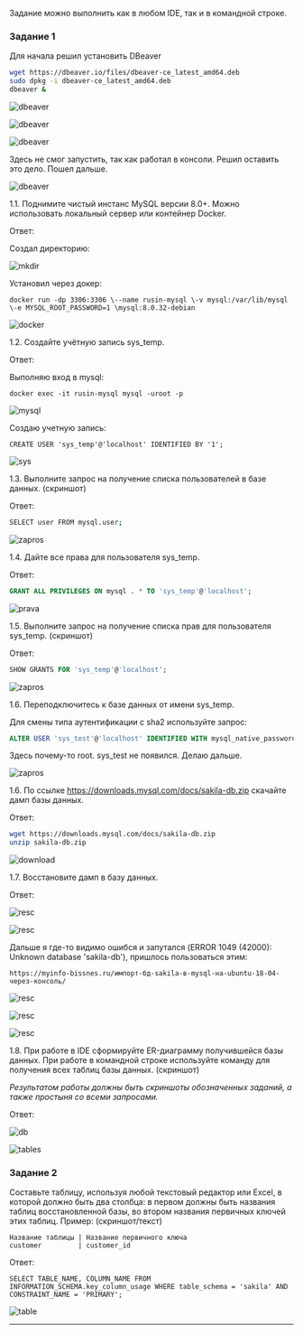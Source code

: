 Задание можно выполнить как в любом IDE, так и в командной строке.

### Задание 1

Для начала решил установить DBeaver

```bash
wget https://dbeaver.io/files/dbeaver-ce_latest_amd64.deb
sudo dpkg -i dbeaver-ce_latest_amd64.deb
dbeaver &
```

![dbeaver](https://github.com/VovanBanks/homeworks-sdb/blob/main/HW12-2/img/HW%2012-2%20(1).PNG)

![dbeaver](https://github.com/VovanBanks/homeworks-sdb/blob/main/HW12-2/img/HW%2012-2%20(2).PNG)

![dbeaver](https://github.com/VovanBanks/homeworks-sdb/blob/main/HW12-2/img/HW%2012-2%20(3).PNG)

Здесь не смог запустить, так как работал в консоли. Решил оставить это дело. Пошел дальше.

![dbeaver](https://github.com/VovanBanks/homeworks-sdb/blob/main/HW12-2/img/HW%2012-2%20(4).PNG)

1.1. Поднимите чистый инстанс MySQL версии 8.0+. Можно использовать локальный сервер или контейнер Docker.

Ответ:

Создал директорию:

![mkdir](https://github.com/VovanBanks/homeworks-sdb/blob/main/HW12-2/img/HW%2012-2%20(5).PNG)

Установил через докер:

```
docker run -dp 3306:3306 \--name rusin-mysql \-v mysql:/var/lib/mysql \-e MYSQL_ROOT_PASSWORD=1 \mysql:8.0.32-debian
```

![docker](https://github.com/VovanBanks/homeworks-sdb/blob/main/HW12-2/img/HW%2012-2%20(6).PNG)

1.2. Создайте учётную запись sys_temp. 

Ответ:

Выполняю вход в mysql:

```
docker exec -it rusin-mysql mysql -uroot -p
```

![mysql](https://github.com/VovanBanks/homeworks-sdb/blob/main/HW12-2/img/HW%2012-2%20(7).PNG)

Создаю учетную запись:

```
CREATE USER 'sys_temp'@'localhost' IDENTIFIED BY '1';
```
![sys](https://github.com/VovanBanks/homeworks-sdb/blob/main/HW12-2/img/HW%2012-2%20(8).PNG)

1.3. Выполните запрос на получение списка пользователей в базе данных. (скриншот)

Ответ:

```bash
SELECT user FROM mysql.user;
```

![zapros](https://github.com/VovanBanks/homeworks-sdb/blob/main/HW12-2/img/HW%2012-2%20(9).PNG)

1.4. Дайте все права для пользователя sys_temp. 

Ответ:

```sql
GRANT ALL PRIVILEGES ON mysql . * TO 'sys_temp'@'localhost';
```

![prava](https://github.com/VovanBanks/homeworks-sdb/blob/main/HW12-2/img/HW%2012-2%20(10).PNG)

1.5. Выполните запрос на получение списка прав для пользователя sys_temp. (скриншот)

Ответ:

```sql
SHOW GRANTS FOR 'sys_temp'@'localhost';
```

![zapros](https://github.com/VovanBanks/homeworks-sdb/blob/main/HW12-2/img/HW%2012-2%20(11).PNG)

1.6. Переподключитесь к базе данных от имени sys_temp.

Для смены типа аутентификации с sha2 используйте запрос: 
```sql
ALTER USER 'sys_test'@'localhost' IDENTIFIED WITH mysql_native_password BY 'password';
```
Здесь почему-то root. sys_test не появился. Делаю дальше.

![zapros](https://github.com/VovanBanks/homeworks-sdb/blob/main/HW12-2/img/HW%2012-2%20(12).PNG)


1.6. По ссылке https://downloads.mysql.com/docs/sakila-db.zip скачайте дамп базы данных.

Ответ:

```bash
wget https://downloads.mysql.com/docs/sakila-db.zip
unzip sakila-db.zip
```

![download](https://github.com/VovanBanks/homeworks-sdb/blob/main/HW12-2/img/HW%2012-2%20(13).PNG)

1.7. Восстановите дамп в базу данных.

Ответ:

![resc](https://github.com/VovanBanks/homeworks-sdb/blob/main/HW12-2/img/HW%2012-2%20(14).PNG)

![resc](https://github.com/VovanBanks/homeworks-sdb/blob/main/HW12-2/img/HW%2012-2%20(15).PNG)

Дальше я где-то видимо ошибся и запутался (ERROR 1049 (42000): Unknown database 'sakila-db'), пришлось пользоваться этим:

```
https://myinfo-bissnes.ru/импорт-бд-sakila-в-mysql-на-ubuntu-18-04-через-консоль/
```

![resc](https://github.com/VovanBanks/homeworks-sdb/blob/main/HW12-2/img/HW%2012-2%20(16).PNG)

![resc](https://github.com/VovanBanks/homeworks-sdb/blob/main/HW12-2/img/HW%2012-2%20(17).PNG)

![resc](https://github.com/VovanBanks/homeworks-sdb/blob/main/HW12-2/img/HW%2012-2%20(18).PNG)

1.8. При работе в IDE сформируйте ER-диаграмму получившейся базы данных. При работе в командной строке используйте команду для получения всех таблиц базы данных. (скриншот)

*Результатом работы должны быть скриншоты обозначенных заданий, а также простыня со всеми запросами.*

Ответ:

![db](https://github.com/VovanBanks/homeworks-sdb/blob/main/HW12-2/img/HW%2012-2%20(19).PNG)

![tables](https://github.com/VovanBanks/homeworks-sdb/blob/main/HW12-2/img/HW%2012-2%20(20).PNG)


### Задание 2
Составьте таблицу, используя любой текстовый редактор или Excel, в которой должно быть два столбца: в первом должны быть названия таблиц восстановленной базы, во втором названия первичных ключей этих таблиц. Пример: (скриншот/текст)
```
Название таблицы | Название первичного ключа
customer         | customer_id
```

Ответ:

```
SELECT TABLE_NAME, COLUMN_NAME FROM INFORMATION_SCHEMA.key_column_usage WHERE table_schema = 'sakila' AND CONSTRAINT_NAME = 'PRIMARY';
```

![table](https://github.com/VovanBanks/homeworks-sdb/blob/main/HW12-2/img/HW%2012-2%20(21).PNG)

---
